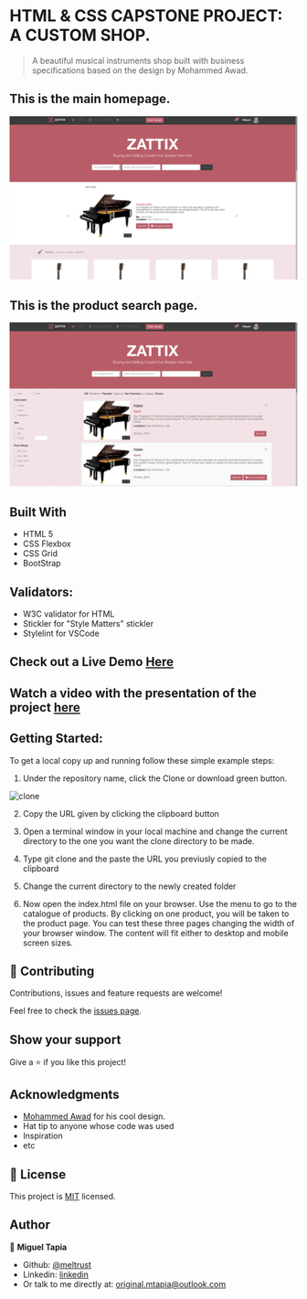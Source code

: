 # HTML & CSS CAPSTONE PROJECT: A CUSTOM SHOP. 

> A beautiful musical instruments shop built with business specifications based on the design by Mohammed Awad.



## This is the main homepage.

![screenshot](./home-screenshot.png)



## This is the product search page.

![screenshot](./search-screenshot.png)


## Built With

- HTML 5
- CSS Flexbox
- CSS Grid
- BootStrap


## Validators:

  *  W3C validator for HTML
  *  Stickler for "Style Matters" stickler
  *  Stylelint for VSCode


## Check out a Live Demo [Here](https://raw.githack.com/Meltrust/HTML-capstone-project-shop/develop/index.html)


## Watch a video with the presentation of the project [here]()


## Getting Started:

To get a local copy up and running follow these simple example steps:

1. Under the repository name, click the Clone or download green button.

![clone](https://user-images.githubusercontent.com/53324035/73660989-4451aa80-4667-11ea-8a89-176f89d6548a.png)

2. Copy the URL given by clicking the clipboard button

3. Open a terminal window in your local machine and change the current directory to the one you
   want the clone directory to be made.

4. Type  git clone and the paste the URL you previusly copied to the clipboard

5. Change the current directory to the newly created folder

6. Now open the index.html file on your browser. Use the menu to go to the catalogue of products.
   By clicking on one product, you will be taken to the product page. You can test these three pages
   changing the width of your browser window. The content will fit either to desktop and mobile screen
   sizes.


## 🤝 Contributing

Contributions, issues and feature requests are welcome!

Feel free to check the [issues page](issues/).


## Show your support

Give a ⭐️ if you like this project!


## Acknowledgments

- [Mohammed Awad](https://www.behance.net/gallery/24796463/ZATTIX) for his cool design.
- Hat tip to anyone whose code was used
- Inspiration
- etc


## 📝 License

This project is [MIT](lic.url) licensed.


## Author

👤 **Miguel Tapia**

- Github: [@meltrust](https://github.com/meltrust)
- Linkedin: [linkedin](https://www.linkedin.com/in/meltrust/)
- Or talk to me directly at: original.mtapia@outlook.com
